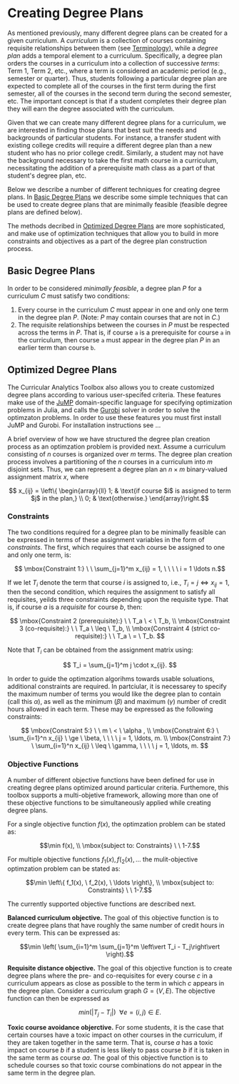 # Creating Degree Plans

As mentioned previously, many different degree plans can be created for a given curriculum.  A *curriculum* is a collection of courses containing requisite relationships between them (see [Terminology](@ref)), while a *degree plan* adds a temporal element to a curriculum.  Specifically, a degree plan orders the courses in a curriculum into a collection of successive *terms*: Term 1, Term 2, etc., where a term is considered an academic period (e.g., semester or quarter).  Thus, students following a particular degree plan are expected to complete all of the courses in the first term during the first semester, all of the courses in the second term during the second semester, etc.  The important concept is that if a student completes their degree plan they will earn the degree associated with the curriculum.

Given that we can create many different degree plans for a curriculum, we are interested in finding those plans that best suit the needs and backgrounds of particular students.  For instance, a transfer student with existing college credits will require a different degree plan than a new student who has no prior college credit.  Similarly, a student may not have the background necessary to take the first math course in a curriculum, necessitating the addition of a prerequisite math class as a part of that student's degree plan, etc.

Below we describe a number of different techniques for creating degree plans.  In [Basic Degree Plans](@ref) we describe some simple techniques that can be used to create degree plans that are minimally feasible (feasible degree plans are defined below).

The methods decribed in [Optimized Degree Plans](@ref) are more sophisticated, and make use of optimization techniques that allow you to build in more constraints and objectives as a part of the degree plan construction process.  

## Basic Degree Plans

In order to be considered *minimally feasible*, a degree plan $P$ for a curriculum $C$ must satisfy two conditions:

1. Every course in the curriculum $C$ must appear in one and only one term in the degree plan $P$.  (Note: $P$ may contain courses that are not in $C$.)
2. The requisite relationships between the courses in $P$ must be respected across the terms in $P$.  That is, if course ``a`` is a prerequisite for course ``a`` in the curriculum, then course ``a`` must appear in the degree plan $P$ in an earlier term than course ``b``.

## Optimized Degree Plans

The Curricular Analytics Toolbox also allows you to create customized degree plans according to various user-specifed criteria.  These features make use of the [JuMP](https://github.com/JuliaOpt/JuMP.jl) domain-specific language for specifying optimization problems in Julia, and calls the [Gurobi](https://www.gurobi.com) solver in order to solve the optimzaton problems.  In order to use these features you must first install JuMP and Gurobi.  For installation instructions see ... 

A brief overview of how we have structured the degree plan creation process as an optimzation problem is provided next.  Assume a curriculum consisting of $n$ courses is organized over $m$ terms. The degree plan creation process involves a partitioning of the $n$ courses in a curriculum into $m$ disjoint sets. Thus, we can represent a degree plan an $n \times m$ binary-valued assignment matrix $x$, where

```math
  x_{ij} = \left\{
  \begin{array}{ll}
  1; & \text{if course $i$ is assigned to term $j$ in the plan,} \\
  0; & \text{otherwise.}
  \end{array}\right.
```

### Constraints

The two conditions required for a degree plan to be minimally feasible can be expressed in terms of these assignment variables in the form of *constraints*.  The first, which requires that each course be assigned to one and only one term, is:

```math
  \mbox{Constraint 1:} \ \ \sum_{j=1}^m  x_{ij} = 1, \ \ \ \ i = 1 \ldots n.
```

If we let $T_i$ denote the term that course $i$ is assigned to, i.e., $T_i = j \iff x_{ij} = 1$, then the second condition, which requires the assignment to satisfy all requisites, yeilds three constraints depending upon the requisite type.  That is, if course $a$ is a *requisite* for course $b$, then:

```math
  \mbox{Constraint 2 (prerequisite):} \ \ T_a \ < \ T_b, \\
  \mbox{Constraint 3 (co-requisite):} \ \ T_a \ \leq \ T_b, \\
  \mbox{Constraint 4 (strict co-requisite):} \ \ T_a \ = \ T_b. 
```

Note that $T_i$ can be obtained from the assignment matrix using:

```math
 T_i = \sum_{j=1}^m j \cdot x_{ij}. 
```

In order to guide the optimzation algorihms towards usable soluations, additional constraints are required.  In partciular, it is necessarey to specify the maximum number of terms you would like the degree plan to contain (call this $\alpha$), as well as the minimum ($\beta$) and maximum ($\gamma$) number of credit hours allowed in each term.  These may be expressed as the following constraints:

```math
  \mbox{Constraint 5:} \ \ m \ < \ \alpha , \\
  \mbox{Constraint 6:} \ \sum_{i=1}^n x_{ij} \ \ge \ \beta, \ \ \ \ j = 1, \ldots, m. \\
  \mbox{Constraint 7:} \ \sum_{i=1}^n x_{ij} \ \leq \ \gamma, \ \ \ \ j = 1, \ldots, m. 
```

### Objective Functions

A number of different objective functions have been defined for use in creating degree plans optimized around particular criteria.  Furthemore, this toolbox supports a multi-objetive framework, allowing more than one of these objective functions to be simultaneously applied while creating degree plans.  

For a single objective function $f(x)$, the optimzation problem can be stated as:
```math
\min f(x), \\
\mbox{subject to: Constraints} \ \ 1-7.
```

For multiple objective functions $f_1(x), f(_2(x), \ldots$  the mulit-objective optimzation problem can be stated as:
```math
\min \left\{ f_1(x), \ f_2(x), \ \ldots \right\}, \\
\mbox{subject to: Constraints} \ \ 1-7.
```

The currently supported objective functions are described next.

**Balanced curriculum objective.**  The goal of this objective function is to create degree plans that have roughly the same number of credit hours in every term.  This can be expressed as:

```math
\min \left( \sum_{i=1}^m \sum_{j=1}^m \left\vert T_i - T_j\right\vert \right).
```

**Requisite distance objective.**  The goal of this objective function is to create degree plans where the pre- and co-requisites for every course $c$ in a curriculum appears as close as possible to the term in which $c$ appears in the degree plan.  Consider a curriculum graph $G = (V,E)$.  The objective function can then be expressed as

```math
  min\left( \left\vert T_j - T_i \right\vert \right) \ \  \forall e = (i,j) \in E.
```

**Toxic course avoidance objerctive.**  For some students, it is the case that certain courses have a toxic impact on other courses in the curriculum, if they are taken together in the same term.  That is, course $a$ has a toxic impact on course $b$ if a student is less likely to pass course $b$ if it is taken in the same term as course $aa$.  The goal of this objective function is to schedule courses so that toxic course combinations do not appear in the same term in the degree plan.
